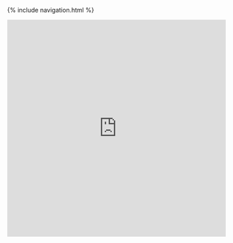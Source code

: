 {% include navigation.html %}
<iframe frameborder="0" width="100%" height="500px" src="https://replit.com/@TWIYJun/Jun-CSP-Project#python-menu.py"></iframe>
